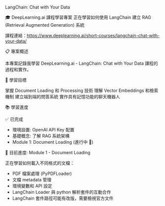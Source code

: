 LangChain: Chat with Your Data

🎓 DeepLearning.ai 課程學習專案
正在學習如何使用 LangChain 建立 RAG (Retrieval Augmented Generation) 系統

課程連結：https://www.deeplearning.ai/short-courses/langchain-chat-with-your-data/

📋 專案概述

本專案記錄我學習 DeepLearning.ai - LangChain: Chat with Your Data 課程的過程和實作。

🎯 學習目標

掌握 Document Loading 和 Processing 技術
理解 Vector Embeddings 和檢索機制
建立端到端的問答系統
實作具有記憶功能的聊天機器人

📚 學習進度

✅ 已完成
* 環境設置: OpenAI API Key 配置
* 基礎概念: 了解 RAG 系統架構
* Module 1: Document Loading (進行中 🔄)

🔄 目前進度: Module 1 - Document Loading

正在學習如何載入不同格式的文檔：
* PDF 檔案處理 (PyPDFLoader)
* 文檔 metadata 管理
* 環境變數和 API 設定
* LangChain Loader 與 python 解析套件的互動合作
* LangChain 套件路徑可能有改版，需要檢視官方文件
